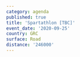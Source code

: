 ```yaml
---
category: agenda
published: true
title: 'Spartathlon [TBC]'
event_date: '2020-09-25'
country: GRC
surface: Road
distance: '246000'
---
```


